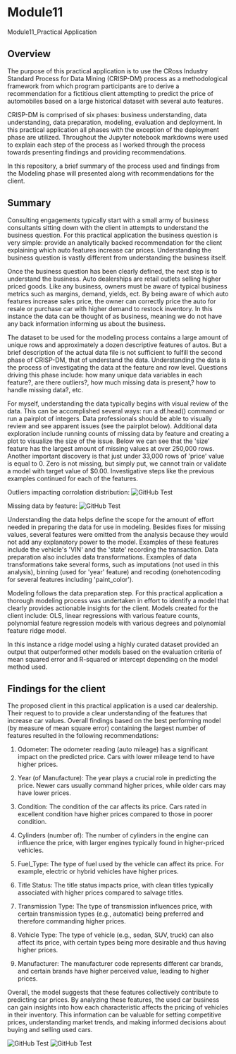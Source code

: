 # Module11
Module11_Practical Application

## Overview
The purpose of this practical application is to use the CRoss Industry Standard Process for Data Mining (CRISP-DM) process as a methodological framework from which program participants are to derive a recommendation for a fictitious client attempting to predict the price of automobiles based on a large historical dataset with several auto features.

CRISP-DM is comprised of six phases: business understanding, data understanding, data preparation, modeling, evaluation and deployment. In this practical application all phases with the exception of the deployment phase are utilized. Throughout the Jupyter notebook markdowns were used to explain each step of the process as I worked through the process towards presenting findings and providing recommendations.

In this repository, a brief summary of the process used and findings from the Modeling phase will presented along with recommendations for the client.

## Summary
Consulting engagements typically start with a small army of business consultants sitting down with the client in attempts to understand the business question. For this practical application the business question is very simple: provide an analytically backed recommendation for the client explaining which auto features increase car prices. Understanding the business question is vastly different from understanding the business itself.

Once the business question has been clearly defined, the next step is to understand the business. Auto dealerships are retail outlets selling higher priced goods. Like any business, owners must be aware of typical business metrics such as margins, demand, yields, ect. By being aware of which auto features increase sales price, the owner can correctly price the auto for resale or purchase car with higher demand to restock inventory. In this instance the data can be thought of as business, meaning we do not have any back information informing us about the business. 

The dataset to be used for the modeling process contains a large amount of unique rows and approximately a dozen descriptive features of autos. But a brief description of the actual data file is not sufficient to fulfill the second phase of CRISP-DM, that of understand the data. Understanding the data is the process of investigating the data at the feature and row level. Questions driving this phase include: how many unique data variables in each feature?, are there outliers?, how much missing data is present,? how to handle missing data?, etc. 

For myself, understanding the data typically begins with visual review of the data. This can be accomplished several ways: run a df.head() command or run a pairplot of integers. Data professionals should be able to visually review and see apparent issues (see the pairplot below). Additional data exploration include running counts of missing data by feature and creating a plot to visualize the size of the issue. Below we can see that the 'size' feature has the largest amount of missing values at over 250,000 rows. Another important discovery is that just under 33,000 rows of 'price' value is equal to 0. Zero is not missing, but simply put, we cannot train or validate a model with target value of $0.00. Investigative steps like the previous examples continued for each of the features.

Outliers impacting corrolation distribution:
![GitHub Test](Pairplot_Outliers.png)

Missing data by feature:
![GitHub Test](MissingData.png)

Understanding the data helps define the scope for the amount of effort needed in preparing the data for use in modeling. Besides fixes for missing values, several features were omitted from the analysis because they would not add any explanatory power to the model. Examples of these features include the vehicle's 'VIN' and the 'state' recording the transaction. Data preparation also includes data transformations. Examples of data transformations take several forms, such as imputations (not used in this analysis), binning (used for 'year' feature) and recoding (onehotencoding for several features including 'paint_color').

Modeling follows the data preparation step. For this practical application a thorough modeling process was undertaken in effort to identify a model that clearly provides actionable insights for the client. 
Models created for the client include: OLS, linear regressions with various feature counts, polynomial feature regression models with various degrees and polynomial feature ridge model.  

In this instance a ridge model using a highly curated dataset provided an output that outperformed other models based on the evaluation criteria of mean squared error and R-squared or intercept depending on the model method used.

## Findings for the client
The proposed client in this practical application is a used car dealership. Their request to to provide a clear understanding of the features that increase car values. Overall findings based on the best performing model (by measure of mean square error) containing the largest number of features resulted in the following recommendations:

1. Odometer: The odometer reading (auto mileage) has a significant impact on the predicted price. Cars with lower mileage tend to have higher prices.

2. Year (of Manufacture): The year plays a crucial role in predicting the price. Newer cars usually command higher prices, while older cars may have lower prices.

3. Condition: The condition of the car affects its price. Cars rated in excellent condition have higher prices compared to those in poorer condition.

4. Cylinders (number of): The number of cylinders in the engine can influence the price, with larger engines typically found in higher-priced vehicles.

5. Fuel_Type: The type of fuel used by the vehicle can affect its price. For example, electric or hybrid vehicles have higher prices.

6. Title Status: The title status impacts price, with clean titles typically associated with higher prices compared to salvage titles.

7. Transmission Type: The type of transmission influences price, with certain transmission types (e.g., automatic) being preferred and therefore commanding higher prices.

8. Vehicle Type: The type of vehicle (e.g., sedan, SUV, truck) can also affect its price, with certain types being more desirable and thus having higher prices.

9. Manufacturer: The manufacturer code represents different car brands, and certain brands have higher perceived value, leading to higher prices.

Overall, the model suggests that these features collectively contribute to predicting car prices. By analyzing these features, the used car business can gain insights into how each characteristic affects the pricing of vehicles in their inventory. This information can be valuable for setting competitive prices, understanding market trends, and making informed decisions about buying and selling used cars.


![GitHub Test](RidgeModel_Results.png)
![GitHub Test](Ridge_Plot.png)
